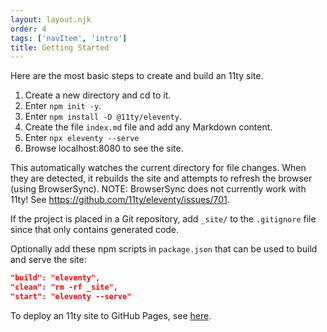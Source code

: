 ```yaml
---
layout: layout.njk
order: 4
tags: ['navItem', 'intro']
title: Getting Started
---
```


Here are the most basic steps to create and build an 11ty site.

1. Create a new directory and cd to it.
1. Enter `npm init -y`.
1. Enter `npm install -D @11ty/eleventy`.
1. Create the file `index.md` file and add any Markdown content.
1. Enter `npx eleventy --serve`
1. Browse localhost:8080 to see the site.

This automatically watches the current directory for file changes.
When they are detected, it rebuilds the site and
attempts to refresh the browser (using BrowserSync).
NOTE: BrowserSync does not currently work with 11ty!
See https://github.com/11ty/eleventy/issues/701.

If the project is placed in a Git repository,
add `_site/` to the `.gitignore` file
since that only contains generated code.

Optionally add these npm scripts in `package.json`
that can be used to build and serve the site:

```json
"build": "eleventy",
"clean": "rm -rf _site",
"start": "eleventy --serve"
```

To deploy an 11ty site to GitHub Pages,
see <a href="/github-pages">here</a>.
